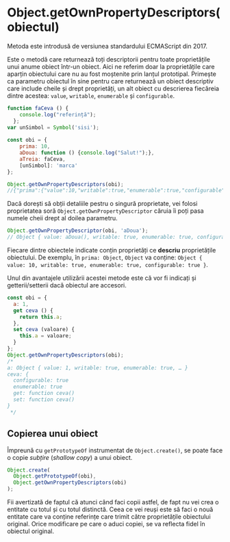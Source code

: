 # Object.getOwnPropertyDescriptors(obiectul)

Metoda este introdusă de versiunea standardului ECMAScript din 2017.

Este o metodă care returnează toți descriptorii pentru toate proprietățile unui anume obiect într-un obiect. Aici ne referim doar la proprietățile care aparțin obiectului care nu au fost moștenite prin lanțul prototipal.
Primește ca parametru obiectul în sine pentru care returnează un obiect descriptiv care include cheile și drept proprietăți, un alt obiect cu descrierea fiecăreia dintre acestea: `value`, `writable`, `enumerable` și `configurable`.

```javascript
function faCeva () {
    console.log("referință");
  };
var unSimbol = Symbol('sisi');
  
const obi = {
    prima: 10,
    aDoua: function () {console.log("Salut!");},
    aTreia: faCeva,
    [unSimbol]: 'marca'
};

Object.getOwnPropertyDescriptors(obi);
//{"prima":{"value":10,"writable":true,"enumerable":true,"configurable":true},"aDoua":{"writable":true,"enumerable":true,"configurable":true},"aTreia":{"writable":true,"enumerable":true,"configurable":true}, Symbol(sisi): Object { value: "marca", writable: true, enumerable: true, "configurable":true}}
```

Dacă dorești să obții detaliile pestru o singură proprietate, vei folosi proprietatea soră `Object.getOwnPropertyDescriptor` căruia îi poți pasa numele cheii drept al doilea parametru.

```javascript
Object.getOwnPropertyDescriptor(obi, 'aDoua');
// Object { value: aDoua(), writable: true, enumerable: true, configurable: true }
```

Fiecare dintre obiectele indicate conțin proprietăți ce **descriu** proprietățile obiectului.
De exemplu, în `prima: Object`, `Object` va conține: `Object { value: 10, writable: true, enumerable: true, configurable: true }`.

Unul din avantajele utilizării acestei metode este că vor fi indicați și getterii/setterii dacă obiectul are accesori.

```javascript
const obi = {
  a: 1,
  get ceva () {
    return this.a;
  },
  set ceva (valoare) {
    this.a = valoare;
  }
};
Object.getOwnPropertyDescriptors(obi);
/*
​a: Object { value: 1, writable: true, enumerable: true, … }
ceva: {​​
  configurable: true​​
  enumerable: true​​
  get: function ceva()​​
  set: function ceva()
}
 */
```

## Copierea unui obiect

Împreună cu `getPrototypeOf` instrumentat de `Object.create()`, se poate face o copie *subțire* (*shallow copy*) a unui obiect.

```javascript
Object.create(
  Object.getPrototypeOf(obi),
  Object.getOwnPropertyDescriptors(obi)
);
```

Fii avertizată de faptul că atunci când faci copii astfel, de fapt nu vei crea o entitate cu totul și cu totul distinctă. Ceea ce vei reuși este să faci o nouă entitate care va conține referințe care trimit către proprietățile obiectului original. Orice modificare pe care o aduci copiei, se va reflecta fidel în obiectul original.